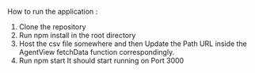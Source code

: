 How to run the application :
1. Clone the repository
2. Run npm install in the root directory
3. Host the csv file somewhere and then Update the Path URL inside the AgentView fetchData function correspondingly.
4. Run npm start
It should start running on Port 3000
